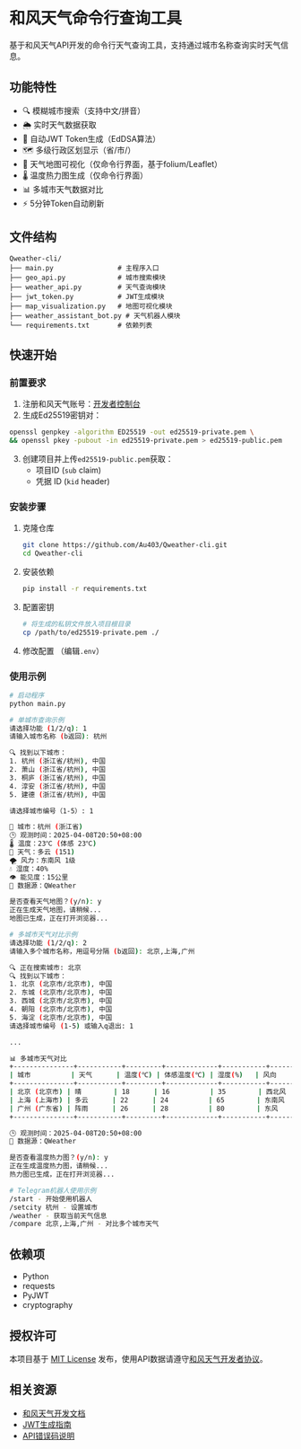 # 和风天气命令行查询工具

基于和风天气API开发的命令行天气查询工具，支持通过城市名称查询实时天气信息。

## 功能特性

- 🔍 模糊城市搜索（支持中文/拼音）
- 🌦️ 实时天气数据获取
- 🔐 自动JWT Token生成（EdDSA算法）
- 🗺️ 多级行政区划显示（省/市/）
- 📍 天气地图可视化（仅命令行界面，基于folium/Leaflet）
- 🌡️ 温度热力图生成（仅命令行界面）
- 📊 多城市天气数据对比
- ⚡ 5分钟Token自动刷新

## 文件结构

```
Qweather-cli/
├── main.py                # 主程序入口
├── geo_api.py             # 城市搜索模块
├── weather_api.py         # 天气查询模块
├── jwt_token.py           # JWT生成模块
├── map_visualization.py   # 地图可视化模块 
├── weather_assistant_bot.py # 天气机器人模块
└── requirements.txt       # 依赖列表
```

## 快速开始

### 前置要求

1. 注册和风天气账号：[开发者控制台](https://dev.qweather.com/)
2. 生成Ed25519密钥对：
```bash
openssl genpkey -algorithm ED25519 -out ed25519-private.pem \
&& openssl pkey -pubout -in ed25519-private.pem > ed25519-public.pem
```
3. 创建项目并上传`ed25519-public.pem`获取：
   - 项目ID (`sub` claim)
   - 凭据 ID (`kid` header)

### 安装步骤

1. 克隆仓库
   ```bash
   git clone https://github.com/Au403/Qweather-cli.git
   cd Qweather-cli
   ```

2. 安装依赖
   ```bash
   pip install -r requirements.txt
   ```

3. 配置密钥
   ```bash
   # 将生成的私钥文件放入项目根目录
   cp /path/to/ed25519-private.pem ./
   ```

4. 修改配置
（编辑`.env`）


### 使用示例

```bash
# 启动程序
python main.py

# 单城市查询示例
请选择功能 (1/2/q): 1
请输入城市名称 (b返回): 杭州

🔍 找到以下城市：
1. 杭州 (浙江省/杭州), 中国
2. 萧山 (浙江省/杭州), 中国
3. 桐庐 (浙江省/杭州), 中国
4. 淳安 (浙江省/杭州), 中国
5. 建德 (浙江省/杭州), 中国

请选择城市编号（1-5）: 1

🌆 城市：杭州 (浙江省)
🕒 观测时间：2025-04-08T20:50+08:00
🌡 温度：23℃ (体感 23℃)
🌈 天气：多云 (151)
🌪 风力：东南风 1级
💧 湿度：40%
👁 能见度：15公里
📡 数据源：QWeather

是否查看天气地图？(y/n): y
正在生成天气地图，请稍候...
地图已生成，正在打开浏览器...
```

```bash
# 多城市天气对比示例
请选择功能 (1/2/q): 2
请输入多个城市名称，用逗号分隔 (b返回): 北京,上海,广州

🔍 正在搜索城市: 北京
🔍 找到以下城市：
1. 北京 (北京市/北京市), 中国
2. 东城 (北京市/北京市), 中国
3. 西城 (北京市/北京市), 中国
4. 朝阳 (北京市/北京市), 中国
5. 海淀 (北京市/北京市), 中国
请选择城市编号 (1-5) 或输入q退出: 1

...

📊 多城市天气对比
+---------------+-----------+---------+-------------+-----------+---------------+----------+------------+
| 城市          | 天气      | 温度(℃) | 体感温度(℃) | 湿度(%)   | 风向          | 风力(级) | 能见度(km) |
+---------------+-----------+---------+-------------+-----------+---------------+----------+------------+
| 北京 (北京市) | 晴        | 18      | 16          | 35        | 西北风        | 3        | 25         |
| 上海 (上海市) | 多云      | 22      | 24          | 65        | 东南风        | 2        | 20         |
| 广州 (广东省) | 阵雨      | 26      | 28          | 80        | 东风          | 1        | 12         |
+---------------+-----------+---------+-------------+-----------+---------------+----------+------------+

🕒 观测时间：2025-04-08T20:50+08:00
📡 数据源：QWeather

是否查看温度热力图？(y/n): y
正在生成温度热力图，请稍候...
热力图已生成，正在打开浏览器...
```

```bash
# Telegram机器人使用示例
/start - 开始使用机器人
/setcity 杭州 - 设置城市
/weather - 获取当前天气信息
/compare 北京,上海,广州 - 对比多个城市天气
```

## 依赖项

- Python
- requests
- PyJWT
- cryptography


## 授权许可

本项目基于 [MIT License](LICENSE) 发布，使用API数据请遵守[和风天气开发者协议](https://dev.qweather.com/docs/terms/)。

## 相关资源

- [和风天气开发文档](https://dev.qweather.com/docs/)
- [JWT生成指南](https://dev.qweather.com/docs/configuration/authentication/)
- [API错误码说明](https://dev.qweather.com/docs/resource/error-code/) 